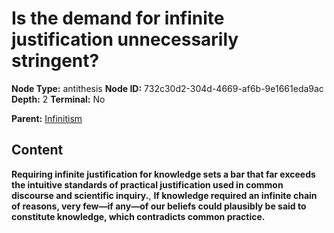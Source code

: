 # Is the demand for infinite justification unnecessarily stringent?

**Node Type:** antithesis
**Node ID:** 732c30d2-304d-4669-af6b-9e1661eda9ac
**Depth:** 2
**Terminal:** No

**Parent:** [Infinitism](infinitism.md)

## Content

**Requiring infinite justification for knowledge sets a bar that far exceeds the intuitive standards of practical justification used in common discourse and scientific inquiry.**, **If knowledge required an infinite chain of reasons, very few—if any—of our beliefs could plausibly be said to constitute knowledge, which contradicts common practice.**

